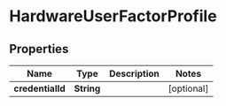 

# HardwareUserFactorProfile


## Properties

| Name | Type | Description | Notes |
|------------ | ------------- | ------------- | -------------|
|**credentialId** | **String** |  |  [optional] |



